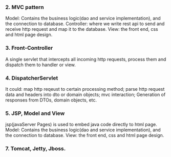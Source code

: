 ### 2. MVC pattern
Model: Contains the business logic(dao and service implementation), and the connection to database.
Controller: where we write rest api to send and receive http request and map it to the database.
View: the front end, css and html page design.

### 3. Front-Controller
A single servlet that intercepts all incoming http requests, process them and dispatch them to handler or view. 

### 4. DispatcherServlet

It could: map http reqeust to certain processing method; parse http request data and headers into dto or domain objects; mvc interaction; Generation of responses from DTOs, domain objects, etc.

### 5. JSP, Model and View
jsp(javaServer Pages) is used to embed java code directly to html page.
Model: Contains the business logic(dao and service implementation), and the connection to database.
View: the front end, css and html page design.


### 7. Tomcat, Jetty, Jboss.
